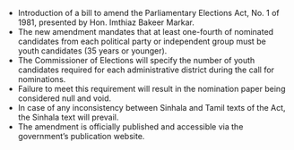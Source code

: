 - Introduction of a bill to amend the Parliamentary Elections Act, No. 1 of 1981, presented by Hon. Imthiaz Bakeer Markar.
- The new amendment mandates that at least one-fourth of nominated candidates from each political party or independent group must be youth candidates (35 years or younger).
- The Commissioner of Elections will specify the number of youth candidates required for each administrative district during the call for nominations.
- Failure to meet this requirement will result in the nomination paper being considered null and void.
- In case of any inconsistency between Sinhala and Tamil texts of the Act, the Sinhala text will prevail.
- The amendment is officially published and accessible via the government’s publication website.